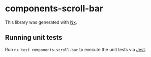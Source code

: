 # components-scroll-bar

This library was generated with [Nx](https://nx.dev).

## Running unit tests

Run `nx test components-scroll-bar` to execute the unit tests via [Jest](https://jestjs.io).
